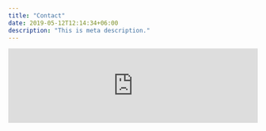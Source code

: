 ```yaml
---
title: "Contact"
date: 2019-05-12T12:14:34+06:00
description: "This is meta description."
---
```


<!-- SnapWidget -->
<script src="https://snapwidget.com/js/snapwidget.js"></script>
<iframe src="https://snapwidget.com/embed/901871" class="snapwidget-widget" allowtransparency="true" frameborder="0" scrolling="no" style="border:none; overflow:hidden;  width:100%; "></iframe>